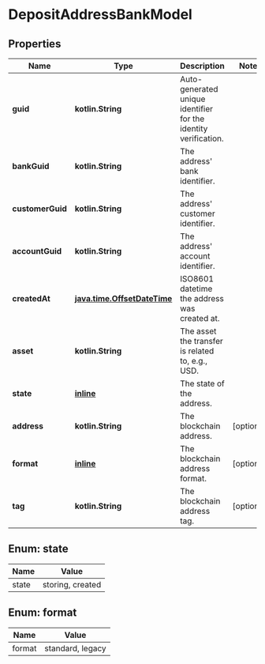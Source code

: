 
# DepositAddressBankModel

## Properties
Name | Type | Description | Notes
------------ | ------------- | ------------- | -------------
**guid** | **kotlin.String** | Auto-generated unique identifier for the identity verification. | 
**bankGuid** | **kotlin.String** | The address&#39; bank identifier. | 
**customerGuid** | **kotlin.String** | The address&#39; customer identifier. | 
**accountGuid** | **kotlin.String** | The address&#39; account identifier. | 
**createdAt** | [**java.time.OffsetDateTime**](java.time.OffsetDateTime.md) | ISO8601 datetime the address was created at. | 
**asset** | **kotlin.String** | The asset the transfer is related to, e.g., USD. | 
**state** | [**inline**](#State) | The state of the address. | 
**address** | **kotlin.String** | The blockchain address. |  [optional]
**format** | [**inline**](#Format) | The blockchain address format. |  [optional]
**tag** | **kotlin.String** | The blockchain address tag. |  [optional]


<a name="State"></a>
## Enum: state
Name | Value
---- | -----
state | storing, created


<a name="Format"></a>
## Enum: format
Name | Value
---- | -----
format | standard, legacy



